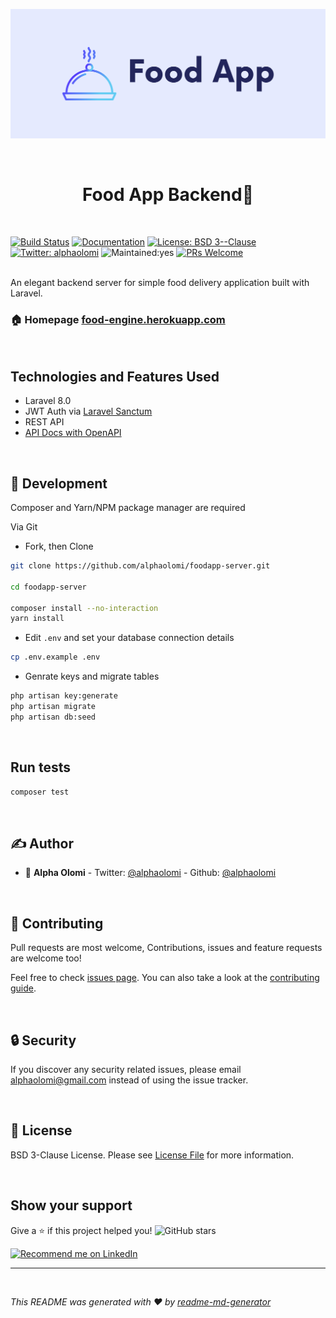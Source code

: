 <p align="center"><img src="public/img/cover.png"></p>
<br>
<h1 align="center">Food App Backend👋</h1>
<br>

[![Build Status][ico-travis]]([link-travis])
[![Documentation](https://img.shields.io/badge/documentation-yes-brightgreen.svg)](https://food-engine.herokuapp.com/api/documentation)
[![License: BSD 3--Clause](https://img.shields.io/badge/License-BSD_3--Clause-yellow.svg)](#)
[![Twitter: alphaolomi](https://img.shields.io/twitter/follow/alphaolomi.svg?style=social)](https://twitter.com/alphaolomi)
![Maintained:yes][ico-maintained]
[![PRs Welcome][ico-pr]][link-pr]


<br>
An elegant backend server for simple food delivery application built with Laravel.

<br>


### 🏠 Homepage [food-engine.herokuapp.com](https://food-engine.herokuapp.com/)

<br>

## Technologies and Features Used

-   Laravel 8.0
-   JWT Auth via [Laravel Sanctum](https://laravel.com/docs/master/sanctum)
-   REST API
-   [API Docs with OpenAPI](https://food-engine.herokuapp.com/api/documentation)

<br>

## 🚀 Development

Composer and Yarn/NPM package manager are required

Via Git

-   Fork, then Clone

```bash
git clone https://github.com/alphaolomi/foodapp-server.git

cd foodapp-server

composer install --no-interaction
yarn install
```

-   Edit `.env` and set your database connection details

```bash
cp .env.example .env
```

-   Genrate keys and migrate tables

```bash
php artisan key:generate
php artisan migrate
php artisan db:seed
```


<br>

## Run tests

```sh
composer test
```


<br>

## ✍ Author

-   👤 **Alpha Olomi** -   Twitter: [@alphaolomi](https://twitter.com/alphaolomi) -   Github: [@alphaolomi](https://github.com/alphaolomi)


<br />

## 🤝 Contributing

Pull requests are most welcome, Contributions, issues and feature requests are welcome too!

Feel free to check [issues page](https://github.com/alphaolomi/food-app/issues). You can also take a look at the [contributing guide](https://github.com/alphaolomi/food-app/issues).


<br />

## 🔒 Security

If you discover any security related issues, please email [alphaolomi@gmail.com](mailto:alphaolomi@gmail.com) instead of using the issue tracker.

<br />


## 📄 License

BSD 3-Clause License. Please see [License File](LICENSE.md) for more information.

<br />

## Show your support

Give a ⭐️ if this project helped you! <img alt="GitHub stars" src="https://img.shields.io/github/stars/alphaolomi/food-server?logo=github&logoColor=github&style=for-the-badge">

<a href="https://www.linkedin.com/in/alphaolomi/">
    <img src="https://img.shields.io/badge/Support-Recommed%2FEndorse%20me%20on%20Linkedin-yellow?style=for-the-badge&logo=linkedin" alt="Recommend me on LinkedIn" /></a>

---

<br />

_This README was generated with ❤️ by [readme-md-generator](https://github.com/kefranabg/readme-md-generator)_

[ico-license]: https://img.shields.io/badge/license-BSD_3_Clause-green.svg?style=flat-square
[ico-travis]: https://img.shields.io/travis/com/alphaolomi/food-server?style=flat-square
[link-travis]: https://travis-ci.com/alphaolomi/food-server
[link-repo]: https://github.com/alphaolomi/food-server
[link-contributors]: ../../contributors
[ico-maintained]: https://img.shields.io/badge/Maintained%3F-yes-green.svg?style=flat-square
[link-pr]: http://makeapullrequest.com
[ico-pr]: https://img.shields.io/badge/PRs-welcome-brightgreen.svg?style=flat-square
